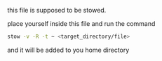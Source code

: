 this file is supposed to be stowed.

place yourself inside this file and run the command
``` bash
stow -v -R -t ~ <target_directory/file>
```
and it will be added to you home directory
